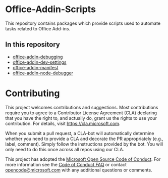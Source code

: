 
# Office-Addin-Scripts

This repository contains packages which provide scripts used to automate tasks related to Office Add-ins.

## In this repository

- [office-addin-debugging](packages/office-addin-debugging/README.md)
- [office-addin-dev-settings](packages/office-addin-dev-settings/README.md)
- [office-addin-manifest](packages/office-addin-manifest/README.md)
- [office-addin-node-debugger](packages/office-addin-node-debugger/README.md)

# Contributing

This project welcomes contributions and suggestions.  Most contributions require you to agree to a
Contributor License Agreement (CLA) declaring that you have the right to, and actually do, grant us
the rights to use your contribution. For details, visit https://cla.microsoft.com.

When you submit a pull request, a CLA-bot will automatically determine whether you need to provide
a CLA and decorate the PR appropriately (e.g., label, comment). Simply follow the instructions
provided by the bot. You will only need to do this once across all repos using our CLA.

This project has adopted the [Microsoft Open Source Code of Conduct](https://opensource.microsoft.com/codeofconduct/).
For more information see the [Code of Conduct FAQ](https://opensource.microsoft.com/codeofconduct/faq/) or
contact [opencode@microsoft.com](mailto:opencode@microsoft.com) with any additional questions or comments.
